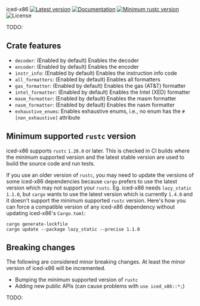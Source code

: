 iced-x86
[![Latest version](https://img.shields.io/crates/v/iced-x86.svg)](https://crates.io/crates/iced-x86)
[![Documentation](https://docs.rs/iced-x86/badge.svg)](https://docs.rs/iced-x86)
[![Minimum rustc version](https://img.shields.io/badge/rustc-1.20.0+-yellow.svg)](https://github.com/0xd4d/iced/tree/master/src/rust/iced-x86#rust-version-requirements)
![License](https://img.shields.io/crates/l/iced-x86.svg)

TODO:

## Crate features

- `decoder`: (Enabled by default) Enables the decoder
- `encoder`: (Enabled by default) Enables the encoder
- `instr_info`: (Enabled by default) Enables the instruction info code
- `all_formatters`: (Enabled by default) Enables all formatters
- `gas_formatter`: (Enabled by default) Enables the gas (AT&T) formatter
- `intel_formatter`: (Enabled by default) Enables the Intel (XED) formatter
- `masm_formatter`: (Enabled by default) Enables the masm formatter
- `nasm_formatter`: (Enabled by default) Enables the nasm formatter
- `exhaustive_enums`: Enables exhaustive enums, i.e., no enum has the `#[non_exhaustive]` attribute

## Minimum supported `rustc` version

iced-x86 supports `rustc` `1.20.0` or later.
This is checked in CI builds where the minimum supported version and the latest stable version are used to build the source code and run tests.

If you use an older version of `rustc`, you may need to update the versions of some iced-x86 dependencies because `cargo` prefers to use the latest version which may not support your `rustc`.
Eg. iced-x86 needs `lazy_static` `1.1.0`, but `cargo` wants to use the latest version which is currently `1.4.0` and it doesn't support the minimum supported `rustc` version.
Here's how you can force a compatible version of any iced-x86 dependency without updating iced-x86's `Cargo.toml`:

```
cargo generate-lockfile
cargo update --package lazy_static --precise 1.1.0
```

## Breaking changes

The following are considered minor breaking changes. At least the minor version of iced-x86 will be incremented.

- Bumping the minimum supported version of `rustc`
- Adding new public APIs (can cause problems with `use iced_x86::*;`)

TODO:
